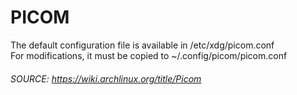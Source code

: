 # PICOM 

The default configuration file is available in /etc/xdg/picom.conf<br/>
For modifications, it must be copied to ~/.config/picom/picom.conf

###### SOURCE: https://wiki.archlinux.org/title/Picom
